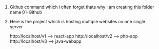 01. Github command which i often forget thats why i am creating this folder name 01-Github

02. Here is the project which is hosting multiple websites on one single server

    http://localhost/v1 --> react-app
    http://localhost/v2 --> php-app
    http://localhost/v3 --> java-webapp
